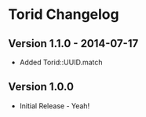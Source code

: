 # Torid Changelog
## Version 1.1.0 - 2014-07-17

* Added Torid::UUID.match

## Version 1.0.0

* Initial Release - Yeah!

